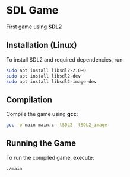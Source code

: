 # SDL Game

First game using **SDL2**

## Installation (Linux)
To install SDL2 and required dependencies, run:
```sh
sudo apt install libsdl2-2.0-0
sudo apt install libsdl2-dev
sudo apt install libsdl2-image-dev
```

## Compilation
Compile the game using **gcc**:
```sh
gcc -o main main.c -lSDL2 -lSDL2_image
```

## Running the Game
To run the compiled game, execute:
```sh
./main
```

